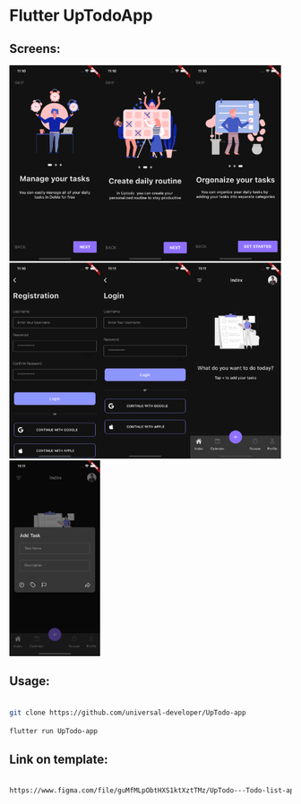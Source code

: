 <h1>Flutter UpTodoApp</h1>

<h2>Screens: </h2>

<img src="images/1st.png" height="350px"/><img src="images/2nd.png" height="350px"/><img src="images/3rd.png" height="350px"/><img src="images/4th.png" height="350px"/><img src="images/5th.png" height="350px"/><img src="images/6th.png" height="350px"/><img src="images/7th.png" height="350px"/>



<h2>Usage: </h2>

```bash

git clone https://github.com/universal-developer/UpTodo-app

flutter run UpTodo-app

```

<h2>Link on template: </h2>

```bash

https://www.figma.com/file/guMfMLpObtHXS1ktXztTMz/UpTodo---Todo-list-app-UI-Kit-(Community)?node-id=69%3A6594

```
